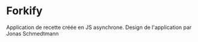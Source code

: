 # Forkify

Application de recette créée en JS asynchrone. Design de l'application par Jonas Schmedtmann
